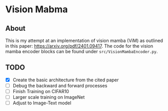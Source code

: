 # Vision Mabma

## About

This is my attempt at an implementation of vision mamba (ViM) as outlined in this paper: https://arxiv.org/pdf/2401.09417. The code for the vision mamba encoder blocks can be found under `src/VisionMambaEncoder.py`.

## TODO

- [X] Create the basic architecture from the cited paper
- [ ] Debug the backward and forward processes
- [ ] Finish Training on CIFAR10
- [ ] Larger scale training on ImageNet
- [ ] Adjust to Image-Text model